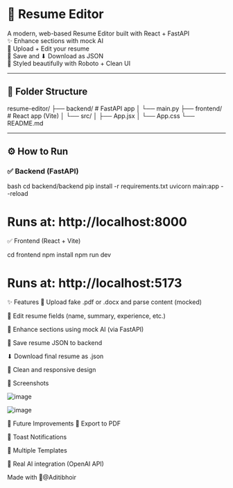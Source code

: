 # 💼 Resume Editor

A modern, web-based Resume Editor built with React + FastAPI  
✨ Enhance sections with mock AI  
📄 Upload + Edit your resume  
💾 Save and ⬇ Download as JSON  
🚀 Styled beautifully with Roboto + Clean UI

---

## 📁 Folder Structure

resume-editor/
├── backend/ # FastAPI app
│ └── main.py
├── frontend/ # React app (Vite)
│ └── src/
│ ├── App.jsx
│ └── App.css
└── README.md

---

## ⚙ How to Run

### ✅ Backend (FastAPI)

bash
cd backend/backend
pip install -r requirements.txt
uvicorn main:app --reload
# Runs at: http://localhost:8000

✅ Frontend (React + Vite)

cd frontend
npm install
npm run dev
# Runs at: http://localhost:5173 

✨ Features
📄 Upload fake .pdf or .docx and parse content (mocked)

📝 Edit resume fields (name, summary, experience, etc.)

🧠 Enhance sections using mock AI (via FastAPI)

💾 Save resume JSON to backend

⬇ Download final resume as .json

🎨 Clean and responsive design

📸 Screenshots

![image](https://github.com/user-attachments/assets/fd683809-ce45-49ca-b36a-db2cd01fb6bc)

![image](https://github.com/user-attachments/assets/1752e4ee-d587-4e3b-b75b-ae72de80d544)


🚀 Future Improvements
📄 Export to PDF

🔔 Toast Notifications

🎨 Multiple Templates

🤖 Real AI integration (OpenAI API)

Made with 💖@Aditibhoir
